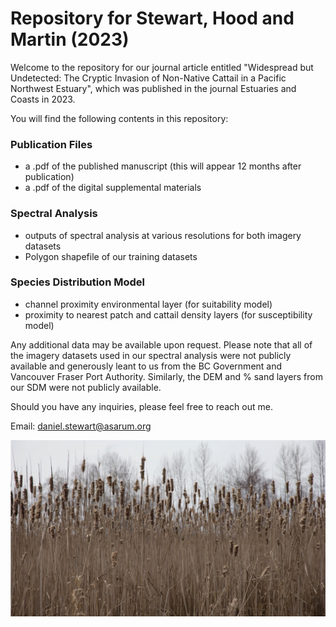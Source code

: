# Repository for Stewart, Hood and Martin (2023)

Welcome to the repository for our journal article entitled "Widespread but Undetected: The Cryptic Invasion of Non-Native Cattail in a Pacific Northwest Estuary", which was published in the journal Estuaries and Coasts in 2023. 

You will find the following contents in this repository:

### Publication Files
  - a .pdf of the published manuscript (this will appear 12 months after publication)
  - a .pdf of the digital supplemental materials 

### Spectral Analysis
  - outputs of spectral analysis at various resolutions for both imagery datasets
  - Polygon shapefile of our training datasets
  
### Species Distribution Model
  - channel proximity environmental layer (for suitability model)
  - proximity to nearest patch and cattail density layers (for susceptibility model)
  
Any additional data may be available upon request. Please note that all of the imagery datasets used in our spectral analysis were not publicly available and generously leant to us from the BC Government and Vancouver Fraser Port Authority. Similarly, the DEM and % sand layers from our SDM were not publicly available. 

Should you have any inquiries, please feel free to reach out me.

Email: daniel.stewart@asarum.org

![Cattail](https://github.com/asarum-ecological/2023_UndetectedTypha/blob/dfb56f3a7f43b333ca2b0fcd1f4dd50c7d2e5069/README_PIC.jpg)

